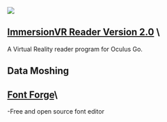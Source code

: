 ![](ImmersionVR_Reader.gif)  
## [ImmersionVR Reader Version 2.0](https://www.youtube.com/watch?v=zS3nDbYyrpA&t=147s&ab_channel=immersionVR) \
A Virtual Reality reader program for Oculus Go.

## Data Moshing

## [Font Forge](https://www.google.com/search?q=Font+Forge&rlz=1C5CHFA_enAU851AU851&oq=Font+Forge&aqs=chrome..69i57j69i60j69i65l2j69i60l4.1023j0j7&sourceid=chrome&ie=UTF-8)\
-Free and open source font editor
